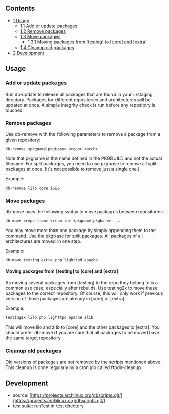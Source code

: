 ## Contents

*   [1 Usage](#Usage)
    *   [1.1 Add or update packages](#Add_or_update_packages)
    *   [1.2 Remove packages](#Remove_packages)
    *   [1.3 Move packages](#Move_packages)
        *   [1.3.1 Moving packages from [testing] to [core] and [extra]](#Moving_packages_from_.5Btesting.5D_to_.5Bcore.5D_and_.5Bextra.5D)
    *   [1.4 Cleanup old packages](#Cleanup_old_packages)
*   [2 Development](#Development)

## Usage

### Add or update packages

Run db-update to release all packages that are found in your ~/staging directory. Packages for different repositories and architectures will be updated at once. A simple integrity check is run before any repository is touched.

### Remove packages

Use db-remove with the following parameters to remove a package from a given repository:

```
db-remove <pkgname|pkgbase> <repo> <arch>

```

Note that pkgname is the name defined in the PKGBUILD and not the actual filename. For split packages, you need to use pkgbase to remove all split packages at once. (It's not possible to remove just a single one.)

Example:

```
db-remove lilo core i686

```

### Move packages

db-move uses the following syntax to move packages between repositories:

```
db-move <repo-from> <repo-to> <pkgname|pkgbase> ...

```

You may move more than one package by simply appending them to the command. Use the pkgbase for split packages. All packages of all architectures are moved in one step.

Example:

```
db-move testing extra php lighttpd apache

```

#### Moving packages from [testing] to [core] and [extra]

As moving several packages from [testing] to the repo they belong to is a common use case; especially after rebuilds. Use testing2x to move these packages to the correct repository. Of course, this will only work if previous version of those packages are already in [core] or [extra]

Example:

```
testing2x lilo php lighttpd apache zlib

```

This will move lilo and zlib to [core] and the other packages to [extra]. You should prefer db-move if you are sure that all packages to be moved have the same target repository.

### Cleanup old packages

Old versions of packages are not removed by the scripts mentioned above. This cleanup is done regularly by a cron job called ftpdir-cleanup.

## Development

*   source: [https://projects.archlinux.org/dbscripts.git/](https://projects.archlinux.org/dbscripts.git/)
*   test suite: runTest in test directory